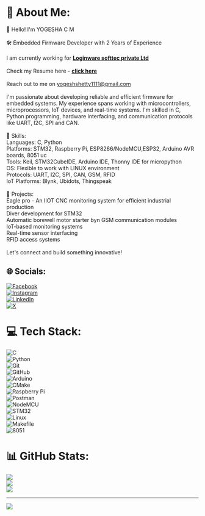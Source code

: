 # 💫 About Me:
👋 Hello! I'm YOGESHA C M<br><br>🛠️ Embedded Firmware Developer with 2 Years of Experience<br><br>              I am currently working for [**Loginware softtec private Ltd**](https://loginwaresofttec.com/)<br><br>              Check my Resume here - [**click here**](https://your-resume-link.com)<br><br>              Reach out to me on yogeshshetty1111@gmail.com<br><br>I'm passionate about developing reliable and efficient firmware for embedded systems. My experience spans working with microcontrollers, microprocessors, IoT devices, and real-time systems. I'm skilled in C, Python programming, hardware interfacing, and communication protocols like UART, I2C, SPI and CAN.<br><br>🔧 Skills:<br>              Languages: C, Python<br>              Platforms: STM32, Raspberry Pi, ESP8266/NodeMCU,ESP32, Arduino AVR boards, 8051 uc<br>              Tools: Keil, STM32CubeIDE, Arduino IDE, Thonny IDE for micropython<br>              OS: Flexible to work with LINUX environment<br>              Protocols: UART, I2C, SPI, CAN, GSM, RFID<br>              IoT Platforms: Blynk, Ubidots, Thingspeak<br><br>🚀 Projects:<br>              Eagle pro - An IIOT CNC monitoring system for efficient industrial production<br>              Diver development for STM32<br>              Automatic borewell motor starter byn GSM communication modules <br>              IoT-based monitoring systems<br>              Real-time sensor interfacing<br>              RFID access systems<br><br>Let's connect and build something innovative!


## 🌐 Socials:

[![Facebook](https://img.shields.io/badge/Facebook-%231877F2.svg?logo=Facebook&logoColor=white)](https://www.facebook.com/share/1GKPZQBASp/)  
[![Instagram](https://img.shields.io/badge/Instagram-%23E4405F.svg?logo=Instagram&logoColor=white)](https://www.instagram.com/yogesh_shetty_c_m/profilecard/?igsh=cnZlZTJuejVpM2o5)  
[![LinkedIn](https://img.shields.io/badge/LinkedIn-%230077B5.svg?logo=linkedin&logoColor=white)](https://www.linkedin.com/in/yogesh-shetty-c-m-3889142b2?utm_source=share&utm_campaign=share_via&utm_content=profile&utm_medium=android_app)  
[![X](https://img.shields.io/badge/X-black.svg?logo=X&logoColor=white)](https://x.com/yogesh_shetty_?t=yN98hbl6xL-iZhsnM8xdmQ&s=08)  


# 💻 Tech Stack:
![C](https://img.shields.io/badge/c-%2300599C.svg?style=for-the-badge&logo=c&logoColor=white)  
![Python](https://img.shields.io/badge/python-3670A0?style=for-the-badge&logo=python&logoColor=ffdd54)  
![Git](https://img.shields.io/badge/git-%23F05033.svg?style=for-the-badge&logo=git&logoColor=white)  
![GitHub](https://img.shields.io/badge/github-%23121011.svg?style=for-the-badge&logo=github&logoColor=white)  
![Arduino](https://img.shields.io/badge/-Arduino-00979D?style=for-the-badge&logo=Arduino&logoColor=white)  
![CMake](https://img.shields.io/badge/CMake-%23008FBA.svg?style=for-the-badge&logo=cmake&logoColor=white)  
![Raspberry Pi](https://img.shields.io/badge/-Raspberry_Pi-C51A4A?style=for-the-badge&logo=Raspberry-Pi)  
![Postman](https://img.shields.io/badge/Postman-FF6C37?style=for-the-badge&logo=postman&logoColor=white)  
![NodeMCU](https://img.shields.io/badge/NodeMCU-003366?style=for-the-badge&logo=esp8266&logoColor=white)  
![STM32](https://img.shields.io/badge/STM32-03234B?style=for-the-badge&logo=stmicroelectronics&logoColor=white)  
![Linux](https://img.shields.io/badge/Linux-FCC624?style=for-the-badge&logo=linux&logoColor=black)  
![Makefile](https://img.shields.io/badge/Makefile-0769AD?style=for-the-badge&logo=gnu&logoColor=white)  
![8051](https://img.shields.io/badge/8051-004080?style=for-the-badge&logoColor=white)

# 📊 GitHub Stats:
![](https://github-readme-stats.vercel.app/api?username=YOGESH-SHETTY-C-M&theme=dark&hide_border=false&include_all_commits=false&count_private=false)<br/>
![](https://github-readme-streak-stats.herokuapp.com/?user=YOGESH-SHETTY-C-M&theme=dark&hide_border=false)<br/>
![](https://github-readme-stats.vercel.app/api/top-langs/?username=YOGESH-SHETTY-C-M&theme=dark&hide_border=false&include_all_commits=false&count_private=false&layout=compact)

---
[![](https://visitcount.itsvg.in/api?id=YOGESH-SHETTY-C-M&icon=0&color=0)](https://visitcount.itsvg.in)

<!-- Proudly created with GPRM ( https://gprm.itsvg.in ) -->
